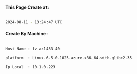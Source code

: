 
   
#### This Page Create at:

```bash

2024-08-11 - 13:24:47 UTC

```

#### Create By Machine:

```bash

Host Name : fv-az1433-40

platform  : Linux-6.5.0-1025-azure-x86_64-with-glibc2.35

Ip Local  : 10.1.0.223

```

